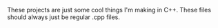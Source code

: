 These projects are just some cool things I'm making in C++. These files should always just be regular .cpp files.
